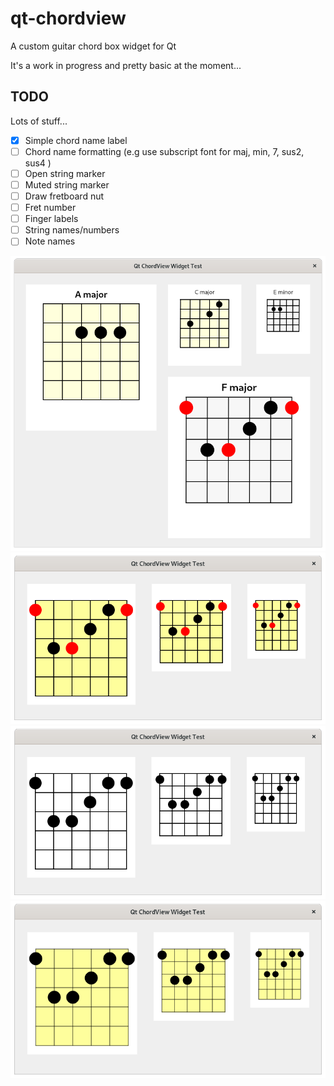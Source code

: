 # qt-chordview
A custom guitar chord box widget for Qt

It's a work in progress and pretty basic at the moment...

## TODO
Lots of stuff...

- [X] Simple chord name label
- [ ] Chord name formatting (e.g use subscript font for maj, min, 7, sus2, sus4 )
- [ ] Open string marker
- [ ] Muted string marker
- [ ] Draw fretboard nut
- [ ] Fret number
- [ ] Finger labels
- [ ] String names/numbers
- [ ] Note names

![qt-chordview-004](./docs/screenshots/qt-chordview-004.png)
![qt-chordview-001](./docs/screenshots/qt-chordview-001.png)
![qt-chordview-002](./docs/screenshots/qt-chordview-002.png)
![qt-chordview-003](./docs/screenshots/qt-chordview-003.png)
